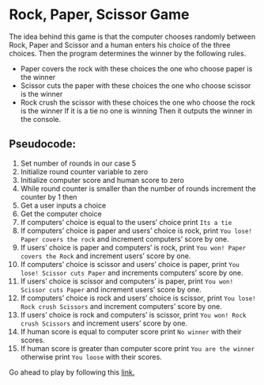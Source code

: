 # Rock, Paper, Scissor Game
The idea behind this game is that the computer chooses randomly between Rock, Paper and Scissor and a human enters his choice of the three choices. Then the program determines the winner by the following rules.
- Paper covers the rock with these choices the one who choose paper is the winner
- Scissor cuts the paper with these choices the one who choose scissor is the winner
- Rock crush the scissor with these choices the one who choose the rock is the winner
If it is a tie no one is winning
Then it outputs the winner in the console.

## Pseudocode:
1. Set number of rounds in our case 5
2. Initialize round counter variable to zero
3. Initialize computer score and human score to zero
4. While round counter is smaller than the number of rounds increment the counter by 1 then
  1. Get a user inputs a choice
  2. Get the computer choice
  3. If computers’ choice is equal to the users’ choice print `Its a tie`
  4. If computers’ choice is paper and users’ choice is rock, print `You lose! Paper covers the rock` and increment computers’ score by one.
  5. If users’ choice  is paper and computers’ is rock, print `You won! Paper covers the Rock` and increment users’ score by one.
  6. If computers’ choice is scissor and users’ choice is paper, print `You lose! Scissor cuts Paper` and increments computers’ score by one.
  7. If users’ choice  is scissor and computers’ is paper, print `You won! Scissor cuts Paper` and increment users’ score by one.
  8. If computers’ choice is rock and users’ choice is scissor, print `You lose! Rock crush Scissors` and increment computers’ score by one.
  9. If users’ choice  is rock and computers’ is scissor, print `You won! Rock crush Scissors` and increment users’ score by one.
5. If human score is equal to computer score print `No winner` with their scores.
6. If human score is greater than computer score print `You are the winner` otherwise print `You loose` with their scores.

Go ahead to play by following this [link.](https://ndosie.github.io/rock-paper-scissor-game/)